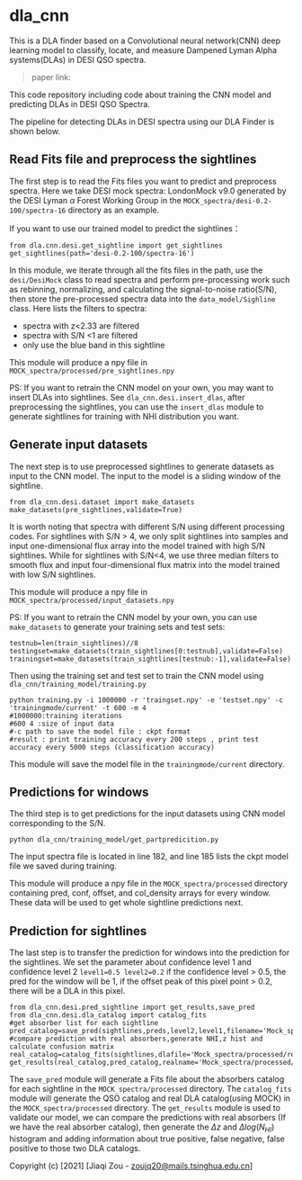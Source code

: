 # dla_cnn
This is a DLA finder based on a Convolutional neural network(CNN) deep learning model to classify, locate, and measure Dampened Lyman Alpha systems(DLAs) in DESI QSO spectra.
> paper link:

This code repository including code about training the CNN model and predicting DLAs in DESI QSO Spectra.

The pipeline for detecting DLAs in DESI spectra using our DLA Finder is shown below.

## Read Fits file and preprocess the sightlines

The first step is to read the Fits files you want to predict and preprocess spectra. Here we take DESI mock spectra: LondonMock v9.0 generated by the DESI Lyman $\alpha$ Forest Working Group in the `MOCK_spectra/desi-0.2-100/spectra-16` directory as an example.

If you want to use our trained model to predict the sightlines：

```
from dla.cnn.desi.get_sightline import get_sightlines
get_sightlines(path='desi-0.2-100/spectra-16')
```
In this module, we iterate through all the fits files in the path, use the `desi/DesiMock` class to read spectra and perform pre-processing work such as rebinning, normalizing, and calculating the signal-to-noise ratio(S/N), then store the pre-processed spectra data into the `data_model/Sighline` class. Here lists the filters to spectra:

* spectra with z<2.33 are filtered
* spectra with S/N <1 are filtered
* only use the blue band in this sightline

This module will produce a npy file  in `MOCK_spectra/processed/pre_sightlines.npy`

PS: If you want to retrain the CNN model on your own, you may want to insert DLAs into sightlines. See `dla_cnn.desi.insert_dlas`, after preprocessing the sightlines, you can use the `insert_dlas` module to generate sightlines for training with NHI distribution you want. 

## Generate input datasets
The next step is to use preprocessed sightlines to generate datasets as input to the CNN model. The input to the model is a sliding window of the sightline.
```
from dla_cnn.desi.dataset import make_datasets
make_datasets(pre_sightlines,validate=True)
```
It is worth noting that spectra with different S/N using different processing codes. For sightlines with S/N > 4, we only split sightlines into samples and input one-dimensional flux array into the model trained with high S/N sightlines. While for sightlines with S/N<4, we use three median filters to smooth flux and input four-dimensional flux matrix into the model trained with low S/N sightlines.

This module will produce a npy file  in `MOCK_spectra/processed/input_datasets.npy`

PS: 
If you want to retrain the CNN model by your own, you can use `make_datasets` to generate your training sets and test sets:
```
testnub=len(train_sightlines)//8
testingset=make_datasets(train_sightlines[0:testnub],validate=False)
trainingset=make_datasets(train_sightlines[testnub:-1],validate=False)
```
Then using the training set and test set to train the CNN model using `dla_cnn/training_model/training.py`
```
python training.py -i 1000000 -r 'traingset.npy' -e 'testset.npy' -c 'trainingmode/current' -t 600 -m 4
#1000000:training iterations
#600 4 :size of input data
#-c path to save the model file : ckpt format
#result : print training accuracy every 200 steps , print test accuracy every 5000 steps (classification accuracy)
```
This module will save the model file in the `trainingmode/current` directory.
## Predictions for windows

The third step is to get predictions for the input datasets using CNN model corresponding to the S/N.
```
python dla_cnn/training_model/get_partpredicition.py
```
The input spectra file is located in line 182, and line 185 lists the ckpt model file we saved during training.

This module will produce a npy file in the `MOCK_spectra/processed` directory containing pred, conf, offset, and col_density arrays for every window. These data will be used to get whole sightline predictions next.

## Prediction for sightlines

The last step is to transfer the prediction for windows into the prediction for the sightlines.
We set the parameter about confidence level 1 and confidence level 2
`level1=0.5
level2=0.2`
if the confidence level > 0.5, the pred for the window will be 1, if the offset peak of this pixel point > 0.2, there will be a DLA in this pixel.
```
from dla_cnn.desi.pred_sightline import get_results,save_pred
from dla_cnn.desi.dla_catalog import catalog_fits
#get absorber list for each sightline
pred_catalog=save_pred(sightlines,preds,level2,level1,filename='Mock_spectra/processed/pred_dla_catalog.fits')
#compare prediction with real absorbers,generate NHI,z hist and calculate confusion matrix
real_catalog=catalog_fits(sightlines,dlafile='Mock_spectra/processed/real_dla_catalog.fits',qsofile='Mock_spectra/processed/qso_catalog.fits')
get_results(real_catalog,pred_catalog,realname='Mock_spectra/processed/real_label_dla_catalog.fits',predname='Mock_spectra/processed/pred_label_dla_catalog.fits',path='Mock_spectra/processed')
```
The `save_pred` module will generate a Fits file about the absorbers catalog for each sightline in the `MOCK_spectra/processed` directory.
The `catalog_fits` module will generate the QSO catalog and real DLA catalog(using MOCK) in the `MOCK_spectra/processed` directory.
The `get_results` module is used to validate our model, we can compare the predictions with real absorbers (If we have the real absorber catalog), then generate the $\Delta z$ and $\Delta log(N_{HI})$ histogram and adding information about true positive, false negative, false positive to those two DLA catalogs.

Copyright (c) [2021] [Jiaqi Zou - zoujq20@mails.tsinghua.edu.cn]
